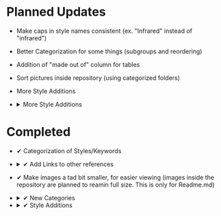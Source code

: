 # Planned Updates
- Make caps in style names consistent (ex. "Infrared" instead of "infrared")
- Better Categorization for some things (subgroups and reordering)
- Addition of "made out of" column for tables
- Sort pictures inside repository (using categorized folders)

	
- More Style Additions
- <details><summary>More Style Additions</summary>

  - <details><summary>🎭 Themes</summary>

    |=-=-=-=-=[🎭 Themes]=-=-=-=-=|
    |---|
    |golden hour|
    |steampunk|
    |solarpunk|
    |bronzepunk|
    |dieselpunk|
    |decopunk|
    |atompunk|
    |biopunk|
    |cuberpunk|
    |postcyberpunk|
    |cypernoir|
    |clockpunk|
    |formicapunk|
    |synthwave|
    |retrowave|
    |Future Funk|
    |pointillism|
    |divisionism|
    |neo-baroque|
    |japonism|
    |purism|
    |verism|
    |art deco|
    |synthetism|
    |intimism|
    |new medievalism|
    |fauvism|
    |muralism|
    |art nouveau|
    |catographic|
    |existential|
    |pictorialism|
    |expressionism|
    |lettrism|
    |kitsch|
    |synthetic cubism|
    |orphism|
    |tubism|
    |cubo-expressionism|
    |figurative expressionism|
    |tonalism|
    |impressionism|
    |magic|
    |realism|
    |magic realism|
    |fantastic realism|
    |contemporary realism|
    |classical realism|
    |socialist realism|
    |american realism|
    |surreal|
    |surrealism|
    |precisionism|
    |cloisonnism|
    |regionalism|
    |cubism|
    |mechanistic cubism|
    |miserablism|
    |abstract expressionism|
    |futurism|
    |neo-concretism|
    |rayonism|
    |synchronism|
    |transautomatism|
    |neo-byzantine|
    |constructivism|
    |spectralism|
    |modernismo|
    |neoplasticism|
    |new realism|
    |spatialism|
    |anachronism|
    |classicism|
    |neoclassicism|
    |academicism|
    |romanticism|
    |orientalism|
    |luminsm|
    |naturalism|
    |post-impressionism|
    |symbolism|
    |cassette futurism|
    |cassettepunk|
    |catholicpunk|
    |dollpunk|
    |forestpunk|
    |islandpunk|
    |nanopunk|
    |raypunk|
    |rococopunk|
    |neo-rococo|
    |costumbrismo|
    |biedermeier|
    |MLG|

    </details>



  - <details><summary>🖼 Design Styles</summary>

    |=-=-=-=-=[🖼 Design Styles]=-=-=-=-=|
    |---|
    |detailed|
    |hyperdetailed|
    |concept art|
    |digital art|
    |fractal|
    |algorithmic|
    |Bloom|
    |urban exploration|
    |modern art|
    |risograph|
    |tachisme|
    |transavantgarde|
    |postcolonial art|

    </details>



  - <details><summary>📔 Artists</summary>

    |=-=-=-=-=[📔 Artists]=-=-=-=-=|
    |---|
    |Alex Grey|
    |albert bierstadt|
    |ivan shishkin|
    |hieronymus bosch|
    |gerald brom|
    |marc simonetti|
    |max ernst|
    |john howe|
    |zdzislaw beksinski|
    |Claude Lorrain|
    |Edward Hopper|
    |Hugh Ferriss|
    |David Hockney|
    |Grant Wood|
    |Canaletto|
    |Vilhelm Hammershoi|
    |wes anderson|
    |thomas kinkade|
    |Dan mumford|
    |Rene Magritte|
    |John Constable|  

    </details>



  - <details><summary>🖌 Drawing and Art Mediums</summary>

    |=-=-=-=-=[🖌 Drawing and Art Mediums]=-=-=-=-=|
    |---|
    |contemporary|
    |latte art|
    |glass paint|
    |watercolor|
    |tempera paint|
    |gouache paint|
    |spray paint|
    |colored pencil|
    |crayon|
    |ink|
    |calligraphy|
    |chalk|
    |conte|
    |stamp|
    |collage|
    |block printing|
    |magazine|
    |newspaper|
    |tattoo|
    |etching|
    |lithography|
    |blueprint|
    |glaze|
    |glitter|
    |azulejo|
    |still-life|
    |smoke art|
    |droste effect|
    |color field painting|
    |hard edge painting|
    |lyrical abstraction|

    </details>



  - <details><summary>🧱 Materials</summary>

    |=-=-=-=-=[🧱 Materials]=-=-=-=-=|
    |---|
    |stained glass|
    |latex|
    |quilt|
    |knitted|
    |rug|
    |carpet|
    |felt or felt cloth|
    |crochet|
    |cross stich|
    |needle point|
    |patch|
    |sewen|
    |applique|
    |lace|
    |embroidery|
    |macrame|
    |concrete|
    |metal|
    |copper|
    |tin|
    |bronze|
    |brass|
    |aluminum|
    |iron|
    |steel|
    |gold|
    |platinum|
    |silver|
    |pottery|
    |paper|
    |marble|
    |granite|
    |yarn|
    |wax|
    |ice|
    |ivory|
    |mud brick|
    |brick|
    |pewter|
    |styrofoam|

    </details>



  - <details><summary>📦 Material Properties</summary>

    |=-=-=-=-=[📦 Material Properties]=-=-=-=-=|
    |---|
    |matte|
    |glossy|
    |shiny|

    </details>



  - <details><summary>🎨 Colors, Palettes, and Color Styles</summary>

    |=-=-=-=-=[🎨 Colors, Palettes, and Color Styles]=-=-=-=-=|
    |---|
    |<none>|

    </details>



  - <details><summary>🖥 Computer Graphics</summary>

    |=-=-=-=-=[🖥 Computer Graphics]=-=-=-=-=|
    |---|
    |16k|
    |digital art|
    |anime|
    |data moshing|
    |logo|
    |icon|
    |tilemap|
    |raster|
    |photoshop|
    |isometric|
    |depth map|

    </details>



  - <details><summary>🎮 Game Engines</summary>

    |=-=-=-=-=[🎮 Game Engines]=-=-=-=-=|
    |---|
    |<none>|

    </details>



  - <details><summary>🟩 1-bit - 16-bit</summary>

    |=-=-=-=-=[🟩 1-bit - 16-bit]=-=-=-=-=|
    |---|
    |<none>|

    </details>



  - <details><summary>🌌 Dimensionality (ex. 4-dimensional, overdimenional, etc.)</summary>

    |=-=-=-=-=[🌌 Dimensionality (ex. 4-dimensional, overdimenional, etc.)]=-=-=-=-=|
    |---|
    |<none>|

    </details>



  - <details><summary>💡 Lighting</summary>

    |=-=-=-=-=[💡 Lighting]=-=-=-=-=|
    |---|
    |rays of shimmering light|
    |rembrandt lighting|
    |split lighting|
    |frontlight|
    |halfrear lighting|
    |rim lights|
    |beautiful lighting|

    </details>



  - <details><summary>🌈 SFX, Post-Processing, and Shaders</summary>

    |=-=-=-=-=[🌈 SFX, Post-Processing, and Shaders]=-=-=-=-=|
    |---|
    |<none>|

    </details>



  - <details><summary>📷 Camera, Camera Properties, Camera Lenges/Effects, etc.</summary>

    |=-=-=-=-=[📷 Camera, Camera Properties, Camera Lenges/Effects, etc.]=-=-=-=-=|
    |---|
    |cinematic|
    |daguerrotype|
    |ambrotype|
    |calotype|
    |tintype|
    |zoom|
    |dolly zoom|
    |double-exposure|
    |Photoshoot|
    |polaroid|
    |35mm|
    |vintage|
    |pinhole|
    |photogram|
    |cinematic|
    |aerial view|
    |top-view|
    |side-view|
    |satellite-view|
    |product-view|
    |closeup|
    |closeup-view|
    |first-person|
    |first-person view|
    |third-person|
    |third-person view|
    |portrait|
    |glamor shot|
    |fish-eye|
    |high-speed photograph|
    |editorial photography|
    |war photography|
    |photojournalism|
    |time-lapse|
    |frozen-in-time photograph|

    </details>



  - <details><summary>🎛 Miscellaneous</summary>

    |=-=-=-=-=[🎛 Miscellaneous]=-=-=-=-=|
    |---|
    |massive scale|
    |mandala|
    |fractal|

    </details>
  </details>


# Completed
- ✔ Categorization of Styles/Keywords

- <details><summary> ✔ Add Links to other references</summary>

    |Links|
    |---|
    |[Midjourney Dictionary](https://www.midjourney.com/app/library/dictionary/)|
    |[Midjourney Styles](https://www.midjourney.com/app/library/styles/)|
    |[Understanding MidJourney Through Teapots](https://rexwang8.github.io/resource/ai/teapot)|
    |[Artwork Styles](https://www.wikiart.org/en/paintings-by-style)|
  
  </details>
  
- ✔ Make images a tad bit smaller, for easier viewing (images inside the repository are planned to reamin full size. This is only for Readme.md)

- <details><summary> ✔ New Categories</summary>
  Categories:

  - 🔤 Prompt Parameters
  - 📔 Artists
  </details>

- <details><summary> ✔ Style Additions</summary>

  - <details><summary>🔤 Prompt Parameters</summary>

    |=-=-=-=-=[🔤 Prompt Parameters]=-=-=-=-=|
    |---|
    |--hd|
    |--vibe|
    |--fast|
    |--vibefast|
    </details>
  </details>	
